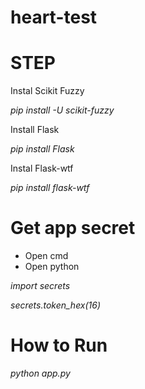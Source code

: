 # heart-test
# STEP

Instal Scikit Fuzzy

*pip install -U scikit-fuzzy*

Install Flask

*pip install Flask*

Instal Flask-wtf

*pip install flask-wtf*

# Get app secret
- Open cmd
- Open python

*import secrets*

*secrets.token_hex(16)*

# How to Run
*python app.py*
